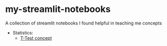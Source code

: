# my-streamlit-notebooks
A collection of streamlit notebooks I found helpful in teaching me concepts

- Statistics:
    - [T-Test
      concept](https://my-app-notebooks-yzf5wpmlwqxubcgwxgma4u.streamlit.app/)